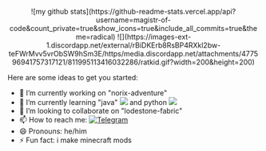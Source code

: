 
<p align="center">
  ![my github stats](https://github-readme-stats.vercel.app/api?username=magistr-of-code&count_private=true&show_icons=true&include_all_commits=true&theme=radical)
  ![](https://images-ext-1.discordapp.net/external/rBiDKErb8RsBP4RXkl2bw-teFWrMvv5vrObSW9hSm3E/https/media.discordapp.net/attachments/477596941757317121/811995113416032286/ratkid.gif?width=200&height=200)
  
  Here are some ideas to get you started:
  
  - 🔭 I’m currently working on "norix-adventure"
  - 🌱 I’m currently learning "java" <img src="https://img.shields.io/badge/java-orange?style=for-the-badge&logo=oracle&logoColor=white" /> and python <img src="https://img.shields.io/badge/python-3670A0?style=for-the-badge&logo=python&logoColor=white" />
  - 👯 I’m looking to collaborate on "lodestone-fabric"
  - 📫 How to reach me: <a href="https://t.me/Max2010Sul"><img src="https://img.shields.io/badge/Telegram-2CA5E0?style=for-the-badge&logo=telegram&logoColor=white" alt="Telegram"/></a>
  - 😄 Pronouns: he/him
  - ⚡ Fun fact: i make minecraft mods
</p>
